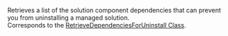 Retrieves a list of the solution component dependencies that can prevent you from uninstalling a managed solution.  
Corresponds to the [RetrieveDependenciesForUninstall Class](https://msdn.microsoft.com/library/microsoft.crm.sdk.messages.retrievedependenciesforuninstallrequest.aspx).

